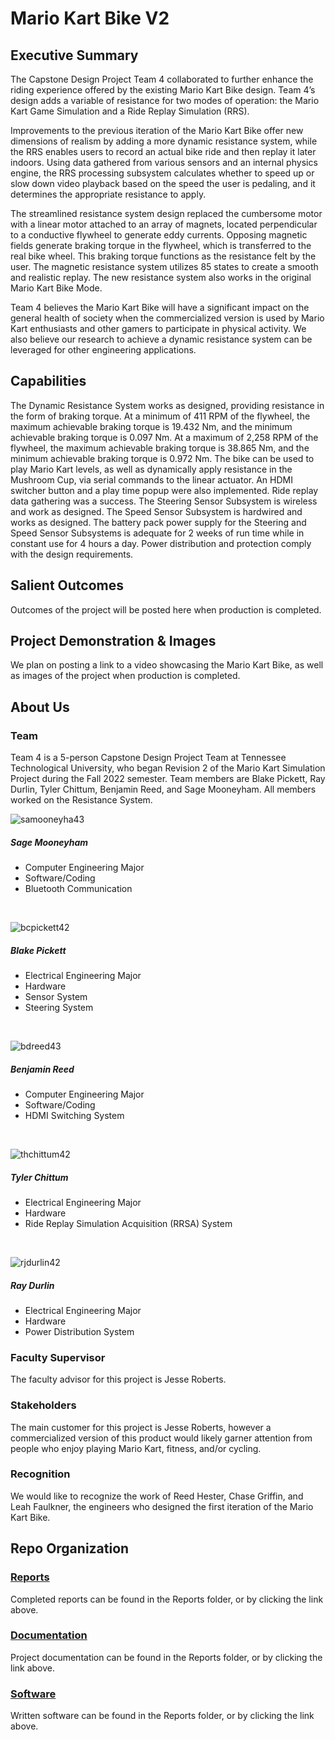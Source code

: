 # Mario Kart Bike V2

## Executive Summary

The Capstone Design Project Team 4 collaborated to further enhance the riding experience offered by the existing Mario Kart Bike design. Team 4’s design adds a variable of resistance for two modes of operation: the Mario Kart Game Simulation and a Ride Replay Simulation (RRS).  

Improvements to the previous iteration of the Mario Kart Bike offer new dimensions of realism by adding a more dynamic resistance system, while the RRS enables users to record an actual bike ride and then replay it later indoors. Using data gathered from various sensors and an internal physics engine, the RRS processing subsystem calculates whether to speed up or slow down video playback based on the speed the user is pedaling, and it determines the appropriate resistance to apply.

The streamlined resistance system design replaced the cumbersome motor with a linear motor attached to an array of magnets, located perpendicular to a conductive flywheel to generate eddy currents. Opposing magnetic fields generate braking torque in the flywheel, which is transferred to the real bike wheel. This braking torque functions as the resistance felt by the user. The magnetic resistance system utilizes 85 states to create a smooth and realistic replay. The new resistance system also works in the original Mario Kart Bike Mode. 

Team 4 believes the Mario Kart Bike will have a significant impact on the general health of society when the commercialized version is used by Mario Kart enthusiasts and other gamers to participate in physical activity. We also believe our research to achieve a dynamic resistance system can be leveraged for other engineering applications.  


## Capabilities

The Dynamic Resistance System works as designed, providing resistance in the form of braking torque. At a minimum of 411 RPM of the flywheel, the maximum achievable braking torque is 19.432 Nm, and the minimum achievable braking torque is 0.097 Nm. At a maximum of 2,258 RPM of the flywheel, the maximum achievable braking torque is 38.865 Nm, and the minimum achievable braking torque is 0.972 Nm. The bike can be used to play Mario Kart levels, as well as dynamically apply resistance in the Mushroom Cup, via serial commands to the linear actuator. An HDMI switcher button and a play time popup were also implemented. Ride replay data gathering was a success. The Steering Sensor Subsystem is wireless and work as designed. The Speed Sensor Subsystem is hardwired and works as designed. The battery pack power supply for the Steering and Speed Sensor Subsystems is adequate for 2 weeks of run time while in constant use for 4 hours a day. Power distribution and protection comply with the design requirements. 


## Salient Outcomes

Outcomes of the project will be posted here when production is completed.


## Project Demonstration & Images

We plan on posting a link to a video showcasing the Mario Kart Bike, as well as images of the project when production is completed.

## About Us

### Team

Team 4 is a 5-person Capstone Design Project Team at Tennessee Technological University, who began Revision 2 of the Mario Kart Simulation Project during the Fall 2022 semester. Team members are Blake Pickett, Ray Durlin, Tyler Chittum, Benjamin Reed, and Sage Mooneyham. All members worked on the Resistance System.
<br />

![samooneyha43](https://user-images.githubusercontent.com/118228609/204955069-5617f7d6-c4db-4fd1-b2a3-732c5af7caee.jpeg)
##### Sage Mooneyham
- Computer Engineering Major
- Software/Coding
- Bluetooth Communication
<br />

![bcpickett42](https://user-images.githubusercontent.com/118228609/204954952-6079d263-4d1e-48e7-8d34-d9937e9ed811.png)
##### Blake Pickett
- Electrical Engineering Major
- Hardware
- Sensor System
- Steering System
<br />

![bdreed43](https://user-images.githubusercontent.com/118228609/204954921-bbedaad3-1c52-4cc3-909e-dcdc8ed76ba5.png)
##### Benjamin Reed
- Computer Engineering Major
- Software/Coding
- HDMI Switching System
<br />

![thchittum42](https://user-images.githubusercontent.com/118228609/204954827-8bc5f440-cad9-4cd9-8ab2-526fa8b15040.jpg)
##### Tyler Chittum
- Electrical Engineering Major
- Hardware
- Ride Replay Simulation Acquisition (RRSA) System
<br />

![rjdurlin42](https://user-images.githubusercontent.com/118228609/204953756-6faef26e-8d7b-40a0-a6fc-cdfcfbd8a586.png)
##### Ray Durlin
- Electrical Engineering Major
- Hardware
- Power Distribution System


### Faculty Supervisor

The faculty advisor for this project is Jesse Roberts.

### Stakeholders

The main customer for this project is Jesse Roberts, however a commercialized version of this product would likely garner attention from people who enjoy playing Mario Kart, fitness, and/or cycling.

### Recognition

We would like to recognize the work of Reed Hester, Chase Griffin, and Leah Faulkner, the engineers who designed the first iteration of the Mario Kart Bike.


## Repo Organization


### [Reports](https://github.com/rjdurlin42/mariokartrev_2_team_4/tree/main/Reports)

Completed reports can be found in the Reports folder, or by clicking the link above.

### [Documentation](https://github.com/rjdurlin42/mariokartrev_2_team_4/tree/main/Documentation)

Project documentation can be found in the Reports folder, or by clicking the link above.

### [Software](https://github.com/rjdurlin42/mariokartrev_2_team_4/tree/main/Software)

Written software can be found in the Reports folder, or by clicking the link above.
